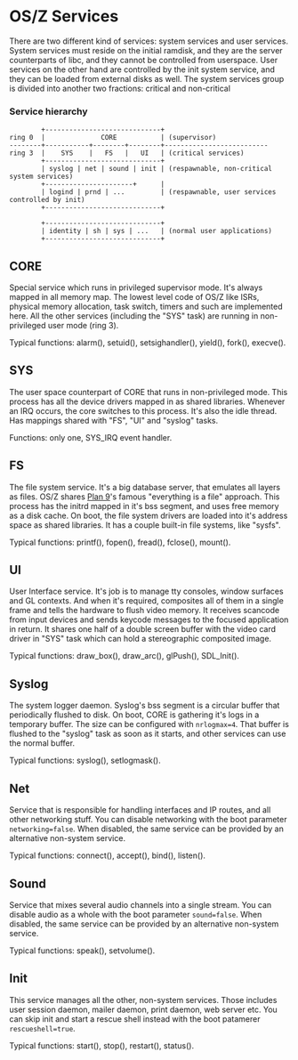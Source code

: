 OS/Z Services
=============

There are two different kind of services: system services and user services. System services
must reside on the initial ramdisk, and they are the server counterparts of libc, and they
cannot be controlled from userspace. User services on the other hand are controlled by the
init system service, and they can be loaded from external disks as well. The system services
group is divided into another two fractions: critical and non-critical

### Service hierarchy

```
        +-----------------------------+
ring 0  |              CORE           | (supervisor)
--------+-----------+--------+--------+--------------------------
ring 3  |    SYS    |   FS   |   UI   | (critical services)
        +-----------------------------+
        | syslog | net | sound | init | (respawnable, non-critical system services)
        +----------------------+      |
        | logind | prnd | ...         | (respawnable, user services controlled by init)
        +-----------------------------+

        +-----------------------------+
        | identity | sh | sys | ...   | (normal user applications)
        +-----------------------------+
```

CORE
----

Special service which runs in privileged supervisor mode. It's always mapped in all memory map.
The lowest level code of OS/Z like ISRs, physical memory allocation, task switch, timers and such
are implemented here. All the other services (including the "SYS" task) are running in non-privileged
user mode (ring 3).

Typical functions: alarm(), setuid(), setsighandler(), yield(), fork(), execve().

SYS
---

The user space counterpart of CORE that runs in non-privileged mode.
This process has all the device drivers mapped in as shared libraries. Whenever an IRQ occurs, the core
switches to this process. It's also the idle thread. Has mappings shared with "FS", "UI" and "syslog" tasks.

Functions: only one, SYS_IRQ event handler.

FS
--

The file system service. It's a big database server, that emulates all layers as files. 
OS/Z shares [Plan 9](https://en.wikipedia.org/wiki/Plan_9_from_Bell_Labs)'s famous "everything is a file" approach.
This process has the initrd mapped in it's bss segment, and uses free memory as a disk cache. On boot, the file system
drivers are loaded into it's address space as shared libraries. It has a couple built-in file systems, like "sysfs".

Typical functions: printf(), fopen(), fread(), fclose(), mount().

UI
--

User Interface service. It's job is to manage tty consoles, window surfaces and GL contexts. And
when it's required, composites all of them in a single frame and tells the hardware to flush video memory.
It receives scancode from input devices and sends keycode messages to the focused application in return. It shares one half
of a double screen buffer with the video card driver in "SYS" task which can hold a stereographic composited image.

Typical functions: draw_box(), draw_arc(), glPush(), SDL_Init().

Syslog
------

The system logger daemon. Syslog's bss segment is a circular buffer that periodically flushed to disk. On boot,
CORE is gathering it's logs in a temporary buffer. The size can be configured with `nrlogmax=4`. That buffer is flushed to
the "syslog" task as soon as it starts, and other services can use the normal buffer.

Typical functions: syslog(), setlogmask().

Net
---

Service that is responsible for handling interfaces and IP routes, and all other networking stuff. You
can disable networking with the boot parameter `networking=false`. When disabled, the same service can be
provided by an alternative non-system service.

Typical functions: connect(), accept(), bind(), listen().

Sound
-----

Service that mixes several audio channels into a single stream. You
can disable audio as a whole with the boot parameter `sound=false`. When disabled, the same service can be
provided by an alternative non-system service.

Typical functions: speak(), setvolume().

Init
----

This service manages all the other, non-system services. Those includes user session daemon, mailer daemon, print daemon, web server etc. 
You can skip init and start a rescue shell instead with the boot patamerer `rescueshell=true`.

Typical functions: start(), stop(), restart(), status().

